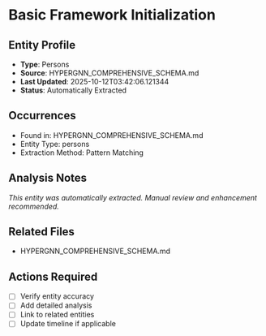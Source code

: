 # Basic Framework Initialization

## Entity Profile
- **Type**: Persons
- **Source**: HYPERGNN_COMPREHENSIVE_SCHEMA.md
- **Last Updated**: 2025-10-12T03:42:06.121344
- **Status**: Automatically Extracted

## Occurrences
- Found in: HYPERGNN_COMPREHENSIVE_SCHEMA.md
- Entity Type: persons
- Extraction Method: Pattern Matching

## Analysis Notes
*This entity was automatically extracted. Manual review and enhancement recommended.*

## Related Files
- HYPERGNN_COMPREHENSIVE_SCHEMA.md

## Actions Required
- [ ] Verify entity accuracy
- [ ] Add detailed analysis
- [ ] Link to related entities
- [ ] Update timeline if applicable
